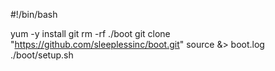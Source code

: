 #!/bin/bash

yum -y install git
rm -rf ./boot
git clone "https://github.com/sleeplessinc/boot.git"
source &> boot.log ./boot/setup.sh

